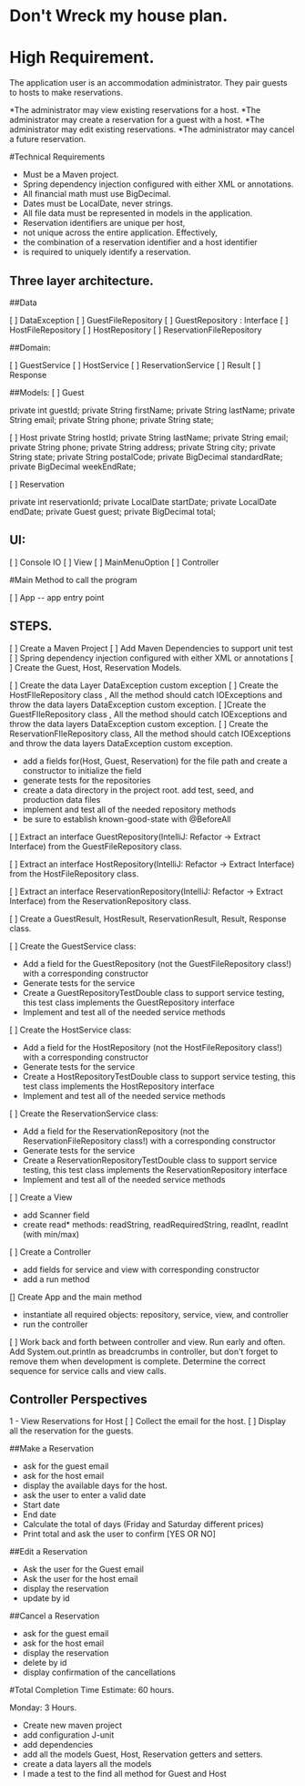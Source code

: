 # Don't Wreck my house plan.

# High Requirement.

The application user is an accommodation administrator. They pair guests to hosts to make reservations.

*The administrator may view existing reservations for a host.
*The administrator may create a reservation for a guest with a host.
*The administrator may edit existing reservations.
*The administrator may cancel a future reservation.


#Technical Requirements
* Must be a Maven project.
* Spring dependency injection configured with either XML or annotations.
* All financial math must use BigDecimal.
* Dates must be LocalDate, never strings.
* All file data must be represented in models in the application.
* Reservation identifiers are unique per host,
* not unique across the entire application. Effectively,
* the combination of a reservation identifier and a host identifier 
* is required to uniquely identify a reservation.

## Three layer architecture.
##Data

[ ] DataException
[ ] GuestFileRepository
[ ] GuestRepository : Interface
[ ] HostFileRepository 
[ ] HostRepository 
[ ] ReservationFileRepository

##Domain: 

[ ] GuestService
[ ] HostService
[ ] ReservationService
[ ] Result
[ ] Response

##Models: 
[ ] Guest

private int guestId;
private String firstName;
private String lastName;
private String email;
private String phone;
private String state;

[ ] Host
private String hostId;
private String lastName;
private String email;
private String phone;
private String address;
private String city;
private String state;
private String postalCode;
private BigDecimal standardRate;
private BigDecimal weekEndRate;

[ ] Reservation

private int reservationId;
private LocalDate startDate;
private LocalDate endDate;
private Guest guest;
private BigDecimal total;

## UI: 
[ ] Console IO 
[ ] View
[ ] MainMenuOption 
[ ] Controller

#Main Method to call the program 

[ ] App -- app entry point

## STEPS.

[ ] Create a Maven Project 
[ ] Add Maven Dependencies to support unit test
[ ] Spring dependency injection configured with either XML or annotations 
[ ] Create the Guest, Host, Reservation Models.

[ ] Create the data Layer DataException custom exception
[ ] Create the HostFIleRepository class ,
All the method should catch IOExceptions and throw the data layers DataException custom exception.
[ ]Create the GuestFIleRepository class , 
All the method should catch IOExceptions and throw the data layers DataException custom exception.
[ ] Create the ReservationFIleRepository class, 
All the method should catch IOExceptions and throw the data layers DataException custom exception.

* add a fields for(Host, Guest, Reservation) for the file path and create a constructor to initialize the field
* generate tests for the repositories
* create a data directory in the project root. add test, seed, and production data files
* implement and test all of the needed repository methods
* be sure to establish known-good-state with @BeforeAll

[ ] Extract an interface GuestRepository(IntelliJ: Refactor -> Extract Interface) 
from the GuestFileRepository class.

[ ] Extract an interface HostRepository(IntelliJ: Refactor -> Extract Interface)
from the HostFileRepository class.

[ ] Extract an interface ReservationRepository(IntelliJ: Refactor -> Extract Interface)
from the ReservationRepository class.

[ ] Create a GuestResult, HostResult, ReservationResult, Result, Response class.


[ ] Create the GuestService class:
* Add a field for the GuestRepository (not the GuestFileRepository class!) with a corresponding constructor
* Generate tests for the service
* Create a GuestRepositoryTestDouble class to support service testing, this test class implements the GuestRepository interface
* Implement and test all of the needed service methods

[ ] Create the HostService class:
* Add a field for the HostRepository (not the HostFileRepository class!) with a corresponding constructor
* Generate tests for the service
* Create a HostRepositoryTestDouble class to support service testing, this test class implements the HostRepository interface
* Implement and test all of the needed service methods

[ ] Create the ReservationService class:
* Add a field for the ReservationRepository (not the ReservationFileRepository class!) with a corresponding constructor
* Generate tests for the service
* Create a ReservationRepositoryTestDouble class to support service testing, this test class implements the ReservationRepository interface
* Implement and test all of the needed service methods

[ ] Create a View
* add Scanner field
* create read* methods: readString, readRequiredString, readInt, readInt (with min/max) 

[ ] Create a Controller
* add fields for service and view with corresponding constructor
* add a run method

[] Create App and the main method
* instantiate all required objects: repository, service, view, and controller
* run the controller

[ ] Work back and forth between controller and view. 
    Run early and often. Add System.out.println as breadcrumbs in
    controller, but don't forget to remove them when development is complete.
    Determine the correct sequence for service calls and view calls.



## Controller Perspectives

1 - View Reservations for Host 
[ ] Collect the email for the host.
[ ] Display all the reservation for the guests.


##Make a Reservation

* ask for the guest email
* ask for the host email
* display the available days for the host.
* ask the user to enter a valid date 
* Start date 
* End date 
* Calculate the total of days (Friday and Saturday different prices)
* Print total and ask the user to confirm [YES OR NO]

##Edit a Reservation
* Ask the user for the Guest email
* Ask the user for the host email
* display the reservation
* update by id


##Cancel a Reservation
* ask for the guest email
* ask for the host email
* display the reservation 
* delete by id 
* display confirmation of the cancellations


#Total Completion Time Estimate: 60 hours.

Monday: 3 Hours.
* Create new maven project 
* add configuration J-unit
* add dependencies
* add all the models Guest, Host, Reservation getters and setters.
* create a data layers all the models
* I made a test to the find all method for Guest and Host 













 
